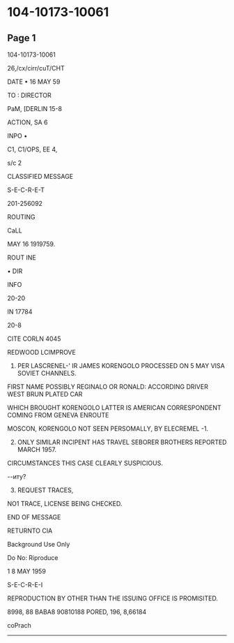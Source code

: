 # 104-10173-10061

## Page 1

104-10173-10061

26,/cx/cirr/cuT/CHT

DATE • 16 MAY 59

TO : DIRECTOR

PaM, [DERLIN 15-8

ACTION, SA 6

INPO •

C1, C1/OPS, EE 4,

s/c 2

CLASSIFIED MESSAGE

S-E-C-R-E-T

201-256092

ROUTING

CaLL

MAY 16 1919759.

ROUT INE

• DIR

INFO

20-20

IN 17784

20-8

CITE CORLN 4045

REDWOOD LCIMPROVE

1. PER LASCRENEL-' IR JAMES KORENGOLO PROCESSED ON 5 MAY VISA SOVIET CHANNELS.

FIRST NAME POSSIBLY REGINALO OR RONALD: ACCORDING DRIVER WEST BRUN PLATED CAR

WHICH BROUGHT KORENGOLO LATTER IS AMERICAN CORRESPONDENT COMING FROM GENEVA ENROUTE

MOSCON, KORENGOLO NOT SEEN PERSOMALLY, BY ELECREMEL -1.

2. ONLY SIMILAR INCIPENT HAS TRAVEL SEBORER BROTHERS REPORTED MARCH 1957.

CIRCUMSTANCES THIS CASE CLEARLY SUSPICIOUS.

--иту?

3. REQUEST TRACES,

NO1 TRACE, LICENSE BEING CHECKED.

END OF MESSAGE

RETURNTO CIA

Background Use Only

Do No: Riproduce

1 8 MAY 1959

S-E-C-R-E-I

REPRODUCTION BY OTHER THAN THE ISSUING OFFICE IS PROMISITED.

8998, 88 BABA8 90810188 PORED, 196, 8,66184

coPrach

---

